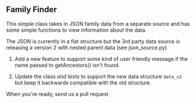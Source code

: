 ## Family Finder

This simple class takes in JSON family data from a separate source and has some simple functions to view information about the data.

The JSON is currently in a flat structure but the 3rd party data source is releasing a version 2 with nested parent data (see json_source.py)

1. Add a new feature to support some kind of user friendly message if the name passed to getAncestors() isn't found.

2. Update the class *and tests* to support the new data structure `data_v2` but keep it backwards compatible with the old structure.

When you're ready, send us a pull request